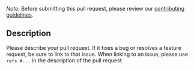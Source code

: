 *Note*: Before submitting this pull request, please review
our [contributing guidelines](https://www.django-rest-framework.org/community/contributing/#pull-requests).

## Description

Please describe your pull request. If it fixes a bug or resolves a feature request, be sure to link to that issue. When
linking to an issue, please use `refs #...` in the description of the pull request.
